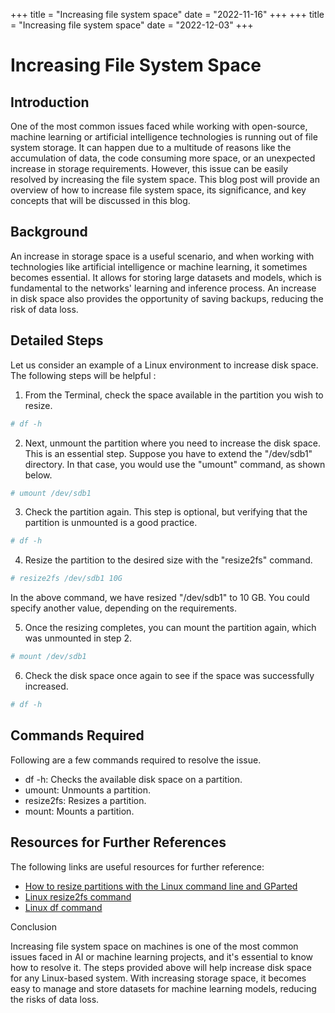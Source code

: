 +++
title = "Increasing file system space"
date = "2022-11-16"
+++
+++
title = "Increasing file system space"
date = "2022-12-03"
+++
# Increasing File System Space

## Introduction

One of the most common issues faced while working with open-source, machine learning or artificial intelligence technologies is running out of file system storage. It can happen due to a multitude of reasons like the accumulation of data, the code consuming more space, or an unexpected increase in storage requirements. However, this issue can be easily resolved by increasing the file system space. This blog post will provide an overview of how to increase file system space, its significance, and key concepts that will be discussed in this blog.

## Background

An increase in storage space is a useful scenario, and when working with technologies like artificial intelligence or machine learning, it sometimes becomes essential. It allows for storing large datasets and models, which is fundamental to the networks' learning and inference process. An increase in disk space also provides the opportunity of saving backups, reducing the risk of data loss.

## Detailed Steps

Let us consider an example of a Linux environment to increase disk space. The following steps will be helpful :

1. From the Terminal, check the space available in the partition you wish to resize.
```bash
# df -h
```
2. Next, unmount the partition where you need to increase the disk space. This is an essential step. Suppose you have to extend the "/dev/sdb1" directory. In that case, you would use the "umount" command, as shown below.
```bash
# umount /dev/sdb1
```
3. Check the partition again. This step is optional, but verifying that the partition is unmounted is a good practice.
```bash
# df -h
```
4. Resize the partition to the desired size with the "resize2fs" command.
```bash
# resize2fs /dev/sdb1 10G
```
In the above command, we have resized "/dev/sdb1" to 10 GB. You could specify another value, depending on the requirements.

5. Once the resizing completes, you can mount the partition again, which was unmounted in step 2.
```bash
# mount /dev/sdb1
```
6. Check the disk space once again to see if the space was successfully increased.
```bash
# df -h
```

## Commands Required

Following are a few commands required to resolve the issue.

* df -h: Checks the available disk space on a partition.
* umount: Unmounts a partition.
* resize2fs: Resizes a partition.
* mount: Mounts a partition.

## Resources for Further References

The following links are useful resources for further reference:

* [How to resize partitions with the Linux command line and GParted](https://opensource.com/article/18/6/how-resize-partitions-linux)
* [Linux resize2fs command](https://www.computerhope.com/unix/resize2fs.htm)
* [Linux df command](https://www.computerhope.com/unix/udf.htm)

Conclusion

Increasing file system space on machines is one of the most common issues faced in AI or machine learning projects, and it's essential to know how to resolve it. The steps provided above will help increase disk space for any Linux-based system. With increasing storage space, it becomes easy to manage and store datasets for machine learning models, reducing the risks of data loss.